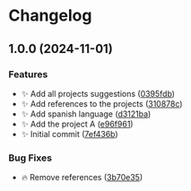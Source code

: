 # Changelog

## 1.0.0 (2024-11-01)


### Features

* :sparkles: Add all projects suggestions ([0395fdb](https://github.com/acti-rapi-1-sav-4-2024/proyecto-curso-dotnet/commit/0395fdbd4dc495f279a7797be31df7c7c37d20ed))
* :sparkles: Add references to the projects ([310878c](https://github.com/acti-rapi-1-sav-4-2024/proyecto-curso-dotnet/commit/310878c60a1d3b3fc3db909921507a4e9a0b586b))
* :sparkles: Add spanish language ([d3121ba](https://github.com/acti-rapi-1-sav-4-2024/proyecto-curso-dotnet/commit/d3121ba6620e081aac5fc911c25615d50b2a592d))
* :sparkles: Add the project A ([e96f961](https://github.com/acti-rapi-1-sav-4-2024/proyecto-curso-dotnet/commit/e96f96176e80658386a247789ace6a573a425bd3))
* :sparkles: Initial commit ([7ef436b](https://github.com/acti-rapi-1-sav-4-2024/proyecto-curso-dotnet/commit/7ef436b664e31d76034d9913891cfdb58cb593d0))


### Bug Fixes

* :fire: Remove references ([3b70e35](https://github.com/acti-rapi-1-sav-4-2024/proyecto-curso-dotnet/commit/3b70e356312043a83f9e6d02a24315f82b61df73))
